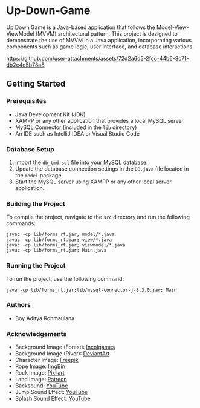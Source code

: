 # Up-Down-Game

Up Down Game is a Java-based application that follows the Model-View-ViewModel (MVVM) architectural pattern. This project is designed to demonstrate the use of MVVM in a Java application, incorporating various components such as game logic, user interface, and database interactions.




https://github.com/user-attachments/assets/72d2a6d5-2fcc-44b6-8c71-db2c4d5b78a8


## Getting Started

### Prerequisites

- Java Development Kit (JDK)
- XAMPP or any other application that provides a local MySQL server
- MySQL Connector (included in the `lib` directory)
- An IDE such as IntelliJ IDEA or Visual Studio Code

### Database Setup
1. Import the `db_tmd.sql` file into your MySQL database.
2. Update the database connection settings in the `DB.java` file located in the `model` package.
3. Start the MySQL server using XAMPP or any other local server application.


### Building the Project

To compile the project, navigate to the `src` directory and run the following commands:

```
javac -cp lib/forms_rt.jar; model/*.java
javac -cp lib/forms_rt.jar; view/*.java
javac -cp lib/forms_rt.jar; viewmodel/*.java
javac -cp lib/forms_rt.jar; Main.java
```

### Running the Project
To run the project, use the following command:
```
java -cp lib/forms_rt.jar;lib/mysql-connector-j-8.3.0.jar; Main
```

### Authors
- Boy Aditya Rohmaulana

### Acknowledgements

- Background Image (Forest): [Incolgames](https://incolgames.itch.io/forest-pixel-art-parallax)
- Background Image (River): [DeviantArt](https://www.deviantart.com/5ldo0on/art/River-668927586)
- Character Image: [Freepik](https://www.freepik.com/free-vector/flat-design-pixel-art-character-element-set_32390045.htm)
- Rope Image: [ImgBin](https://imgbin.com/png/90d31YyT/vine-rope-png)
- Rock Image: [Pixilart](https://www.pixilart.com/art/rock-32x32-340269d0d0eebdd)
- Land Image: [Patreon](https://www.patreon.com/posts/pixel-practice-55798345)
- Backsound: [YouTube](https://youtu.be/sU77abq6-o4?si=Fd1N46auceSFGqDL)
- Jump Sound Effect: [YouTube](https://youtu.be/561qHylVC_o?si=WdkFHCB0nXBrLRa9)
- Splash Sound Effect: [YouTube](https://youtu.be/bpBLyDZRJDU?si=bGaLM1nMq_mEom2q)
